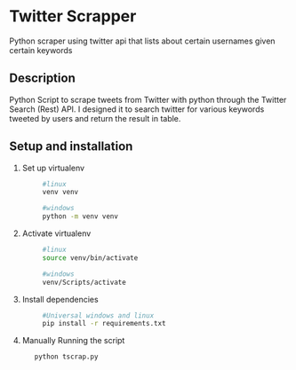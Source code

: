 # Twitter Scrapper
Python scraper using twitter api that lists about certain usernames given certain keywords


## Description
Python Script to scrape tweets from Twitter with python through the Twitter Search (Rest) API.
I designed it to search twitter for various keywords tweeted by users and return the result in table.


## Setup and installation

1. Set up virtualenv

        
   ```bash
        #linux
        venv venv
   ```
    
   ```bash
        #windows
        python -m venv venv
   `````

2. Activate virtualenv

        
   ```bash
        #linux
        source venv/bin/activate
   ```
  
   ```bash
        #windows
        venv/Scripts/activate
   ```
3. Install dependencies

   ```bash
        #Universal windows and linux
        pip install -r requirements.txt
   ```

4. Manually Running the script
      ```
         python tscrap.py
      ```
